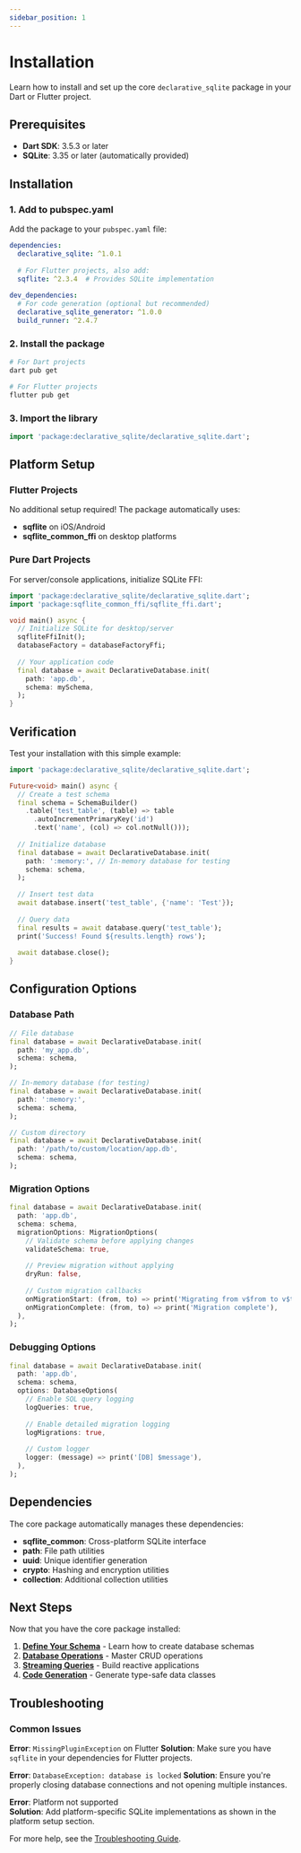 ```yaml
---
sidebar_position: 1
---
```


# Installation

Learn how to install and set up the core `declarative_sqlite` package in your Dart or Flutter project.

## Prerequisites

- **Dart SDK**: 3.5.3 or later
- **SQLite**: 3.35 or later (automatically provided)

## Installation

### 1. Add to pubspec.yaml

Add the package to your `pubspec.yaml` file:

```yaml
dependencies:
  declarative_sqlite: ^1.0.1
  
  # For Flutter projects, also add:
  sqflite: ^2.3.4  # Provides SQLite implementation
  
dev_dependencies:
  # For code generation (optional but recommended)
  declarative_sqlite_generator: ^1.0.0
  build_runner: ^2.4.7
```

### 2. Install the package

```bash
# For Dart projects
dart pub get

# For Flutter projects  
flutter pub get
```

### 3. Import the library

```dart
import 'package:declarative_sqlite/declarative_sqlite.dart';
```

## Platform Setup

### Flutter Projects

No additional setup required! The package automatically uses:
- **sqflite** on iOS/Android
- **sqflite_common_ffi** on desktop platforms

### Pure Dart Projects

For server/console applications, initialize SQLite FFI:

```dart
import 'package:declarative_sqlite/declarative_sqlite.dart';
import 'package:sqflite_common_ffi/sqflite_ffi.dart';

void main() async {
  // Initialize SQLite for desktop/server
  sqfliteFfiInit();
  databaseFactory = databaseFactoryFfi;
  
  // Your application code
  final database = await DeclarativeDatabase.init(
    path: 'app.db',
    schema: mySchema,
  );
}
```

## Verification

Test your installation with this simple example:

```dart
import 'package:declarative_sqlite/declarative_sqlite.dart';

Future<void> main() async {
  // Create a test schema
  final schema = SchemaBuilder()
    .table('test_table', (table) => table
      .autoIncrementPrimaryKey('id')
      .text('name', (col) => col.notNull()));
  
  // Initialize database
  final database = await DeclarativeDatabase.init(
    path: ':memory:', // In-memory database for testing
    schema: schema,
  );
  
  // Insert test data
  await database.insert('test_table', {'name': 'Test'});
  
  // Query data
  final results = await database.query('test_table');
  print('Success! Found ${results.length} rows');
  
  await database.close();
}
```

## Configuration Options

### Database Path

```dart
// File database
final database = await DeclarativeDatabase.init(
  path: 'my_app.db',
  schema: schema,
);

// In-memory database (for testing)
final database = await DeclarativeDatabase.init(
  path: ':memory:',
  schema: schema,
);

// Custom directory
final database = await DeclarativeDatabase.init(
  path: '/path/to/custom/location/app.db',
  schema: schema,
);
```

### Migration Options

```dart
final database = await DeclarativeDatabase.init(
  path: 'app.db',
  schema: schema,
  migrationOptions: MigrationOptions(
    // Validate schema before applying changes
    validateSchema: true,
    
    // Preview migration without applying
    dryRun: false,
    
    // Custom migration callbacks
    onMigrationStart: (from, to) => print('Migrating from v$from to v$to'),
    onMigrationComplete: (from, to) => print('Migration complete'),
  ),
);
```

### Debugging Options

```dart
final database = await DeclarativeDatabase.init(
  path: 'app.db',
  schema: schema,
  options: DatabaseOptions(
    // Enable SQL query logging
    logQueries: true,
    
    // Enable detailed migration logging
    logMigrations: true,
    
    // Custom logger
    logger: (message) => print('[DB] $message'),
  ),
);
```

## Dependencies

The core package automatically manages these dependencies:

- **sqflite_common**: Cross-platform SQLite interface
- **path**: File path utilities
- **uuid**: Unique identifier generation
- **crypto**: Hashing and encryption utilities
- **collection**: Additional collection utilities

## Next Steps

Now that you have the core package installed:

1. **[Define Your Schema](./schema-definition)** - Learn how to create database schemas
2. **[Database Operations](./database-operations)** - Master CRUD operations
3. **[Streaming Queries](./streaming-queries)** - Build reactive applications
4. **[Code Generation](../generator/setup)** - Generate type-safe data classes

## Troubleshooting

### Common Issues

**Error**: `MissingPluginException` on Flutter
**Solution**: Make sure you have `sqflite` in your dependencies for Flutter projects.

**Error**: `DatabaseException: database is locked`
**Solution**: Ensure you're properly closing database connections and not opening multiple instances.

**Error**: Platform not supported  
**Solution**: Add platform-specific SQLite implementations as shown in the platform setup section.

For more help, see the [Troubleshooting Guide](../advanced/troubleshooting).